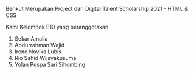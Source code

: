 Berikut Merupakan Project dari Digital Talent Scholarship 2021 - HTML & CSS

Kami Kelompok E10 yang beranggotakan 
1. Sekar Amalia
2. Abdurrahman Wajid
3. Irene Novika Lubis
4. Rio Sahid Wijayakusuma
5. Yolan Puspa Sari Sihombing
